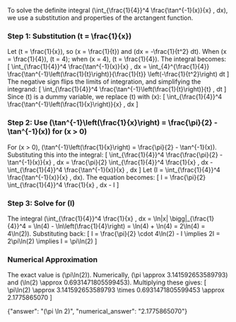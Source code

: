 

To solve the definite integral \(\int_{\frac{1}{4}}^4 \frac{\tan^{-1}(x)}{x} \, dx\), we use a substitution and properties of the arctangent function.

### Step 1: Substitution \(t = \frac{1}{x}\)
Let \(t = \frac{1}{x}\), so \(x = \frac{1}{t}\) and \(dx = -\frac{1}{t^2} dt\). When \(x = \frac{1}{4}\), \(t = 4\); when \(x = 4\), \(t = \frac{1}{4}\). The integral becomes:
\[
\int_{\frac{1}{4}}^4 \frac{\tan^{-1}(x)}{x} \, dx = \int_{4}^{\frac{1}{4}} \frac{\tan^{-1}\left(\frac{1}{t}\right)}{\frac{1}{t}} \left(-\frac{1}{t^2}\right) dt
\]
The negative sign flips the limits of integration, and simplifying the integrand:
\[
\int_{\frac{1}{4}}^4 \frac{\tan^{-1}\left(\frac{1}{t}\right)}{t} \, dt
\]
Since \(t\) is a dummy variable, we replace \(t\) with \(x\):
\[
\int_{\frac{1}{4}}^4 \frac{\tan^{-1}\left(\frac{1}{x}\right)}{x} \, dx
\]

### Step 2: Use \(\tan^{-1}\left(\frac{1}{x}\right) = \frac{\pi}{2} - \tan^{-1}(x)\) for \(x > 0\)
For \(x > 0\), \(\tan^{-1}\left(\frac{1}{x}\right) = \frac{\pi}{2} - \tan^{-1}(x)\). Substituting this into the integral:
\[
\int_{\frac{1}{4}}^4 \frac{\frac{\pi}{2} - \tan^{-1}(x)}{x} \, dx = \frac{\pi}{2} \int_{\frac{1}{4}}^4 \frac{1}{x} \, dx - \int_{\frac{1}{4}}^4 \frac{\tan^{-1}(x)}{x} \, dx
\]
Let \(I = \int_{\frac{1}{4}}^4 \frac{\tan^{-1}(x)}{x} \, dx\). The equation becomes:
\[
I = \frac{\pi}{2} \int_{\frac{1}{4}}^4 \frac{1}{x} \, dx - I
\]

### Step 3: Solve for \(I\)
The integral \(\int_{\frac{1}{4}}^4 \frac{1}{x} \, dx = \ln|x| \bigg|_{\frac{1}{4}}^4 = \ln(4) - \ln\left(\frac{1}{4}\right) = \ln(4) + \ln(4) = 2\ln(4) = 4\ln(2)\). Substituting back:
\[
I = \frac{\pi}{2} \cdot 4\ln(2) - I \implies 2I = 2\pi\ln(2) \implies I = \pi\ln(2)
\]

### Numerical Approximation
The exact value is \(\pi\ln(2)\). Numerically, \(\pi \approx 3.141592653589793\) and \(\ln(2) \approx 0.6931471805599453\). Multiplying these gives:
\[
\pi\ln(2) \approx 3.141592653589793 \times 0.6931471805599453 \approx 2.1775865070
\]

{"answer": "\(\pi \ln 2\)", "numerical_answer": "2.1775865070"}